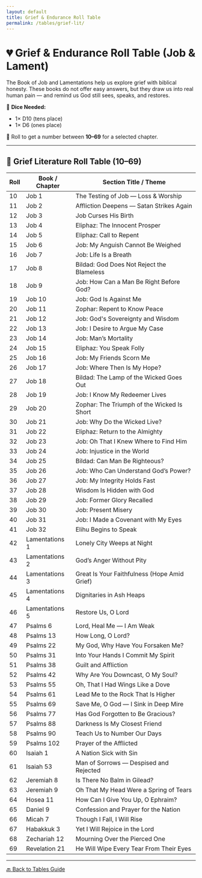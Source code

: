 ```yaml
---
layout: default
title: Grief & Endurance Roll Table
permalink: /tables/grief-lit/
---
```


# 💔 Grief & Endurance Roll Table (Job & Lament)

The Book of Job and Lamentations help us explore grief with biblical honesty. These books do not offer easy answers, but they draw us into real human pain — and remind us God still sees, speaks, and restores.

🎲 **Dice Needed:**
- 1× D10 (tens place)
- 1× D6 (ones place)

📏 Roll to get a number between **10–69** for a selected chapter.

---

## 🎲 Grief Literature Roll Table (10–69)

| Roll | Book / Chapter    | Section Title / Theme                      |
|------|-------------------|--------------------------------------------|
| 10   | Job 1             | The Testing of Job — Loss & Worship        |
| 11   | Job 2             | Affliction Deepens — Satan Strikes Again  |
| 12   | Job 3             | Job Curses His Birth                      |
| 13   | Job 4             | Eliphaz: The Innocent Prosper             |
| 14   | Job 5             | Eliphaz: Call to Repent                   |
| 15   | Job 6             | Job: My Anguish Cannot Be Weighed         |
| 16   | Job 7             | Job: Life Is a Breath                     |
| 17   | Job 8             | Bildad: God Does Not Reject the Blameless |
| 18   | Job 9             | Job: How Can a Man Be Right Before God?   |
| 19   | Job 10            | Job: God Is Against Me                    |
| 20   | Job 11            | Zophar: Repent to Know Peace              |
| 21   | Job 12            | Job: God's Sovereignty and Wisdom         |
| 22   | Job 13            | Job: I Desire to Argue My Case            |
| 23   | Job 14            | Job: Man’s Mortality                      |
| 24   | Job 15            | Eliphaz: You Speak Folly                  |
| 25   | Job 16            | Job: My Friends Scorn Me                  |
| 26   | Job 17            | Job: Where Then Is My Hope?              |
| 27   | Job 18            | Bildad: The Lamp of the Wicked Goes Out   |
| 28   | Job 19            | Job: I Know My Redeemer Lives             |
| 29   | Job 20            | Zophar: The Triumph of the Wicked Is Short |
| 30   | Job 21            | Job: Why Do the Wicked Live?             |
| 31   | Job 22            | Eliphaz: Return to the Almighty           |
| 32   | Job 23            | Job: Oh That I Knew Where to Find Him     |
| 33   | Job 24            | Job: Injustice in the World               |
| 34   | Job 25            | Bildad: Can Man Be Righteous?             |
| 35   | Job 26            | Job: Who Can Understand God’s Power?      |
| 36   | Job 27            | Job: My Integrity Holds Fast              |
| 37   | Job 28            | Wisdom Is Hidden with God                |
| 38   | Job 29            | Job: Former Glory Recalled                |
| 39   | Job 30            | Job: Present Misery                       |
| 40   | Job 31            | Job: I Made a Covenant with My Eyes       |
| 41   | Job 32            | Elihu Begins to Speak                     |
| 42   | Lamentations 1    | Lonely City Weeps at Night               |
| 43   | Lamentations 2    | God’s Anger Without Pity                  |
| 44   | Lamentations 3    | Great Is Your Faithfulness (Hope Amid Grief) |
| 45   | Lamentations 4    | Dignitaries in Ash Heaps                  |
| 46   | Lamentations 5    | Restore Us, O Lord                        |
| 47   | Psalms 6          | Lord, Heal Me — I Am Weak                 |
| 48   | Psalms 13         | How Long, O Lord?                         |
| 49   | Psalms 22         | My God, Why Have You Forsaken Me?         |
| 50   | Psalms 31         | Into Your Hands I Commit My Spirit        |
| 51   | Psalms 38         | Guilt and Affliction                     |
| 52   | Psalms 42         | Why Are You Downcast, O My Soul?          |
| 53   | Psalms 55         | Oh, That I Had Wings Like a Dove          |
| 54   | Psalms 61         | Lead Me to the Rock That Is Higher        |
| 55   | Psalms 69         | Save Me, O God — I Sink in Deep Mire      |
| 56   | Psalms 77         | Has God Forgotten to Be Gracious?         |
| 57   | Psalms 88         | Darkness Is My Closest Friend             |
| 58   | Psalms 90         | Teach Us to Number Our Days               |
| 59   | Psalms 102        | Prayer of the Afflicted                   |
| 60   | Isaiah 1          | A Nation Sick with Sin                    |
| 61   | Isaiah 53         | Man of Sorrows — Despised and Rejected    |
| 62   | Jeremiah 8        | Is There No Balm in Gilead?              |
| 63   | Jeremiah 9        | Oh That My Head Were a Spring of Tears    |
| 64   | Hosea 11          | How Can I Give You Up, O Ephraim?         |
| 65   | Daniel 9          | Confession and Prayer for the Nation      |
| 66   | Micah 7           | Though I Fall, I Will Rise                |
| 67   | Habakkuk 3        | Yet I Will Rejoice in the Lord            |
| 68   | Zechariah 12      | Mourning Over the Pierced One             |
| 69   | Revelation 21     | He Will Wipe Every Tear From Their Eyes   |

---
[🔙 Back to Tables Guide](/tables/)
